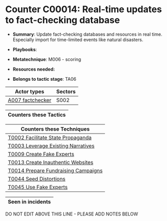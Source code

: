 # Counter C00014: Real-time updates to fact-checking database

* **Summary**: Update fact-checking databases and resources in real time.  Especially import for time-limited events like natural disasters. 

* **Playbooks**: 

* **Metatechnique**: M006 - scoring

* **Resources needed:** 

* **Belongs to tactic stage**: TA06


| Actor types | Sectors |
| ----------- | ------- |
| [A007 factchecker](../../generated_pages/actortypes/A007.md) | S002 |



| Counters these Tactics |
| ---------------------- |



| Counters these Techniques |
| ------------------------- |
| [T0002 Facilitate State Propaganda](../../generated_pages/techniques/T0002.md) |
| [T0003 Leverage Existing Narratives](../../generated_pages/techniques/T0003.md) |
| [T0009 Create Fake Experts](../../generated_pages/techniques/T0009.md) |
| [T0013 Create Inauthentic Websites](../../generated_pages/techniques/T0013.md) |
| [T0014 Prepare Fundraising Campaigns](../../generated_pages/techniques/T0014.md) |
| [T0044 Seed Distortions](../../generated_pages/techniques/T0044.md) |
| [T0045 Use Fake Experts](../../generated_pages/techniques/T0045.md) |



| Seen in incidents |
| ----------------- |


DO NOT EDIT ABOVE THIS LINE - PLEASE ADD NOTES BELOW